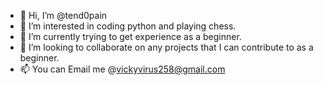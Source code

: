 - 👋 Hi, I’m @tend0pain
- 👀 I’m interested in coding python and playing chess.
- 🌱 I’m currently trying to get experience as a beginner.
- 💞️ I’m looking to collaborate on any projects that I can contribute to as a beginner.
- 📫 You can Email me @vickyvirus258@gmail.com

<!---
tend0pain/tend0pain is a ✨ special ✨ repository because its `README.md` (this file) appears on your GitHub profile.
You can click the Preview link to take a look at your changes.
--->
